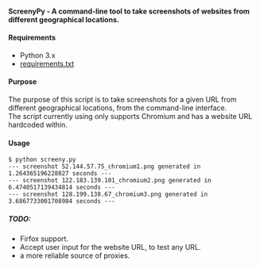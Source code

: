 #### ScreenyPy - A command-line tool to take screenshots of websites from different geographical locations.

#### Requirements

- Python 3.x
- [requirements.txt](https://github.com/rn4ir/ScreenyPy/blob/master/requirements.txt)

#### Purpose

The purpose of this script is to take screenshots for a given URL from different geographical locations, from the command-line interface.  
The script currently using only supports Chromium and has a website URL hardcoded within.
  
#### Usage  
  
```
$ python screeny.py
--- screenshot 52.144.57.75_chromium1.png generated in 1.264365196228027 seconds ---
--- screenshot 122.183.139.101_chromium2.png generated in 6.4740517139434814 seconds ---
--- screenshot 128.199.138.67_chromium3.png generated in 3.6867733001708984 seconds ---
```
  
##### TODO:  

- Firfox support.
- Accept user input for the website URL, to test any URL.
- a more reliable source of proxies.
